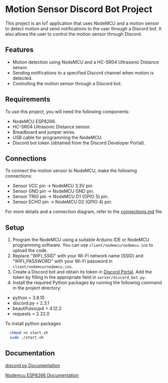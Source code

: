 # Motion Sensor Discord Bot Project

This project is an IoT application that uses NodeMCU and a motion sensor to detect motion and send notifications to the user through a Discord bot. It also allows the user to control the motion sensor through Discord.

## Features

- Motion detection using NodeMCU and a HC-SR04 Ultrasonic Distance sensor.
- Sending notifications to a specified Discord channel when motion is detected.
- Controlling the motion sensor through a Discord bot.

## Requirements

To use this project, you will need the following components:

- NodeMCU ESP8266.
- HC-SR04 Ultrasonic Distance sensor.
- Breadboard and jumper wires.
- USB cable for programming the NodeMCU.
- Discord bot token (obtained from the Discord Developer Portal).

## Connections

To connect the motion sensor to NodeMCU, make the following connections:

- Sensor VCC pin -> NodeMCU 3.3V pin.
- Sensor GND pin -> NodeMCU GND pin.
- Sensor TRIG pin -> NodeMCU D1 (GPIO 5) pin.
- Sensor ECHO pin -> NodeMCU D2 (GPIO 4) pin.

For more details and a connection diagram, refer to the [connections.md](./connections.md) file.

## Setup

1. Program the NodeMCU using a suitable Arduino IDE or NodeMCU programming software. You can use `client/nodemcu/nodemcu.ino` to upload the code.
2. Replace "WIFI_SSID" with your Wi-Fi network name (SSID) and "WIFI_PASSWORD" with your Wi-Fi password in `client/nodemcu/nodemcu.ino`.
3. Create a Discord bot and obtain its token in [Discord Portal](https://discord.com/developers/docs/intro). Add the token by filling in the appropriate field in `server/discord_bot.py`.
4. Install the required Python packages by running the following command in the project directory:
- python = 3.8.10
- discord.py = 2.3.1
- beautifulsoup4 = 4.12.2
- requests = 2.22.0

To install python packages


```bash
  chmod +x start.sh
  sudo ./start.sh
```


## Documentation

[discord.py Documentation](https://discordpy.readthedocs.io/en/stable/)

[Nodemcu ESP8266 Documentation](https://tttapa.github.io/ESP8266/Chap10%20-%20Simple%20Web%20Server.html)

